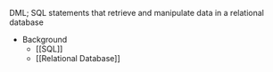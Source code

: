 DML; SQL statements that retrieve and manipulate data in a relational database

- Background
	- [[SQL]]
	- [[Relational Database]]